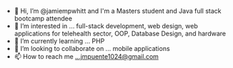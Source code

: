 - 👋 Hi, I’m @jamiempwhitt and I'm a Masters student and Java full stack bootcamp attendee
- 👀 I’m interested in ... full-stack development, web design, web applications for telehealth sector, OOP, Database Design, and hardware
- 🌱 I’m currently learning ... PHP
- 💞️ I’m looking to collaborate on ... mobile applications
- 📫 How to reach me ...jmpuente1024@gmail.com

<!---
jamiempwhitt/jamiempwhitt is a ✨ special ✨ repository because its `README.md` (this file) appears on your GitHub profile.
You can click the Preview link to take a look at your changes.
--->
